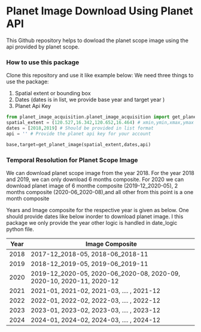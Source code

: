# Planet Image Download Using Planet API
This Github repository helps to dowload the planet scope image using the api provided by planet scope.

### How to use this package
Clone this repository and use it like example below:
We need three things to use the package:
1. Spatial extent or bounding box
2. Dates (dates is in list, we provide base year and target year )
3. Planet Api Key

```python
from planet_image_acquisition.planet_image_acquisition import get_planet_image
spatial_extent = (120.527,16.342,120.652,16.464) # xmin,ymin,xmax,ymax
dates = [2018,2019] # Should be provided in list format
api = '' # Provide the planet api key for your account

base,target=get_planet_image(spatial_extent,dates,api)
```

### Temporal Resolution for Planet Scope Image
We can download planet scope image from the year 2018. For the year 2018 and 2019, we can only download 6 months composite.
For 2020 we can download planet image of 6 monthe composite (2019-12_2020-05), 2 months composite (2020-06_2020-08),and all
other from this point is a one month composite

Years and Image composite for the respective year is given as below. One should provide dates like below inorder to download
planet image. I this package we only provide the year other logic is handled in date_logic python file.


| **Year**   | **Image Composite**      |
| --- | --- |
| 2018   | 2017-12_2018-05, 2018-06_2018-11 |
| 2019   | 2018-12_2019-05, 2019-06_2019-11 |
| 2020   | 2019-12_2020-05, 2020-06_2020-08, 2020-09, 2020-10, 2020-11, 2020-12 |
| 2021   | 2021-01, 2021-02, 2021-03, .... , 2021-12 |
| 2022   | 2022-01, 2022-02, 2022-03, .... , 2022-12 |
| 2023   | 2023-01, 2023-02, 2023-03, .... , 2023-12 |
| 2024   | 2024-01, 2024-02, 2024-03, .... , 2024-12 |


